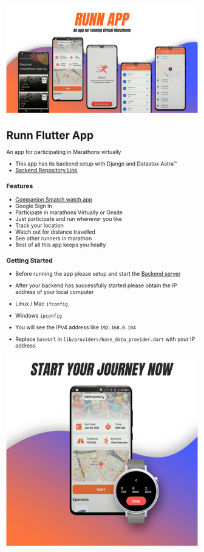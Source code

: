 ![App Poster](images/AppPoster.jpg "App Poster")

# Runn Flutter App
An app for participating in Marathons virtually

- This app has its backend setup with Django and Datastax Astra&trade;
- [Backend Repository Link](https://github.com/Saurabh-Singh-00/runn-backend/tree/astra "Backend")


### Features
- [Companion Smatch watch app](https://github.com/Saurabh-Singh-00/runn-wear "Wear App")
- Google Sign In
- Participate in marathons Virtually or Onsite
- Just participate and run whenever you like
- Track your location
- Watch out for distance travelled
- See other runners in marathon
- Best of all this app keeps you healty

### Getting Started
- Before running the app please setup and start the [Backend server](https://github.com/Saurabh-Singh-00/runn-backend/tree/astra "Backend Astra")
- After your backend has successfully started please obtain the IP address of your local computer

- Linux / Mac `ifconfig`

- Windows `ipconfig`

- You will see the IPv4 address like `192.168.0.104`

- Replace `baseUrl` in `lib/providers/base_data_provider.dart` with your IP address

![App Poster](images/WearOSPoster.jpg "App Poster")


